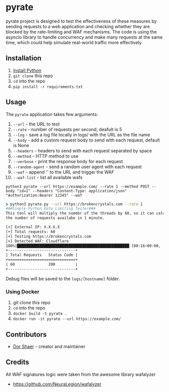 # pyrate

pyrate project is designed to test the effectiveness of these measures by sending requests to a web application and checking whether they are blocked by the rate-limiting and WAF mechanisms. The code is using the asyncio library to handle concurrency and make many requests at the same time, which could help simulate real-world traffic more effectively.

## Installation

1. [Install Python](https://wiki.python.org/moin/BeginnersGuide/Download)
2. `git clone` this repo
3. `cd` into the repo
4. `pip install -r requirements.txt`

## Usage

The `pyrate` application takes few arguments:

1. `--url` - the URL to test
2. `--rate` - number of requests per second, deafult is 5
3. `--log` - save a log file locally in logs/ with the URL as the file name
4. `--body` - add a custom request body to send with each request, default is None
5. `--headers` - headers to send with each request separated by space
6. `--method` - HTTP method to use
7. `--verbose` - print the response body for each request
8. `--random-agent` - send a random user agent with each request
9. `--waf` - append '<script>alert(1)</script>' to the URL and trigger the WAF
10. `--waf-list` - list all available wafs

`python3 pyrate --url https://example.com/ --rate 1 --method POST --body "id=1" --headers "Content-Type: application/json" "Authorization:Bearer 12345" --waf`

```bash
❯ python3 pyrate.py --url https://brokencrystals.com --rate 1 
###Simple Python Rate Limiting Tester###
This tool will multiply the numebr of the threads by 60, so it can calculate
the number of requests availabe in 1 minute.

[+] External IP: X.X.X.X
[+] Total requests: 60
[+] Testing https://brokencrystals.com
[+] Detected WAF: Cloudflare 
100%|██████████████████████████████████████████████████ [00:16<00:00,  3.58it/s]
+------------------------------+
| Total Requests   Status Code |
+==============================+
| 60               200         |
+------------------------------+

```

Debug files will be saved to the `logs/[hostname]` folder.

### Using Docker

1. git clone this repo
2. `cd` into the repo
3. `docker build -t pyrate .`
4. `docker run -it pyrate --url https://example.com/`

## Contributors

- [Dor Shaer](https://github.com/DorShaer) - creator and maintainer

## Credits
  All WAF signatures logic were taken from the awesome library wafalyzer
- https://github.com/NeuraLegion/wafalyzer 
